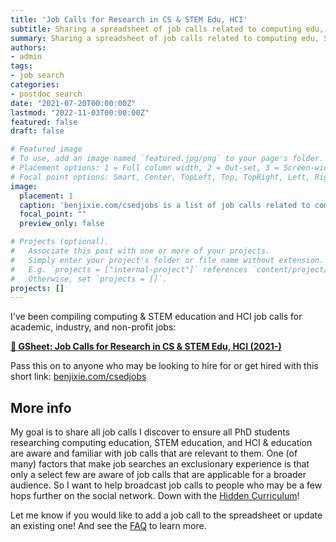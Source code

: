```yaml
---
title: 'Job Calls for Research in CS & STEM Edu, HCI'
subtitle: Sharing a spreadsheet of job calls related to computing edu, STEM edu, HCI & edu research
summary: Sharing a spreadsheet of job calls related to computing edu, STEM edu, HCI & edu research
authors:
- admin
tags:
- job search
categories:
- postdoc search
date: "2021-07-20T00:00:00Z"
lastmod: "2022-11-03T00:00:00Z"
featured: false
draft: false

# Featured image
# To use, add an image named `featured.jpg/png` to your page's folder.
# Placement options: 1 = Full column width, 2 = Out-set, 3 = Screen-width
# Focal point options: Smart, Center, TopLeft, Top, TopRight, Left, Right, BottomLeft, Bottom, BottomRight
image:
  placement: 1
  caption: 'benjixie.com/csedjobs is a list of job calls related to computing edu, STEM edu, and HCI & edu research. [See job calls.](https://docs.google.com/spreadsheets/d/12c65-h725DY9kjy9w5KBV23FH8dG2UAgAM1btdBbzRw/edit?usp=sharing)'
  focal_point: ""
  preview_only: false

# Projects (optional).
#   Associate this post with one or more of your projects.
#   Simply enter your project's folder or file name without extension.
#   E.g. `projects = ["internal-project"]` references `content/project/deep-learning/index.md`.
#   Otherwise, set `projects = []`.
projects: []
---
```


I've been compiling computing & STEM education and HCI job calls for academic, industry, and non-profit jobs:

**[:scroll: GSheet: Job Calls for Research in CS & STEM Edu, HCI (2021-)](https://docs.google.com/spreadsheets/d/1yfnvWROJM2Ch5fypRRr1jTINm945SQ5mEu-biDVuZtg/edit?usp=sharing)**

Pass this on to anyone who may be looking to hire for or get hired with this short link: [benjixie.com/csedjobs](https://benjixie.com/csedjobs)

## More info

My goal is to share all job calls I discover to ensure all PhD students researching computing education, STEM education, and HCI & education are aware and familiar with job calls that are relevant to them. One (of many) factors that make job searches an exclusionary experience is that only a select few are aware of job calls that are applicable for a broader audience. So I want to help broadcast job calls to people who may be a few hops further on the social network. Down with the [Hidden Curriculum](https://www.science.org/careers/2019/05/i-felt-lost-new-academic-culture-then-i-learned-about-hidden-curriculum)!

Let me know if you would like to add a job call to the spreadsheet or update an existing one! And see the [FAQ](https://docs.google.com/spreadsheets/d/12c65-h725DY9kjy9w5KBV23FH8dG2UAgAM1btdBbzRw/edit#gid=1698698701) to learn more.